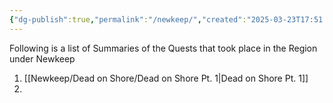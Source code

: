 ```yaml
---
{"dg-publish":true,"permalink":"/newkeep/","created":"2025-03-23T17:51:29.311+05:30","updated":"2025-03-24T07:54:38.956+05:30"}
---
```


Following is a list of Summaries of the Quests that took place in the Region under Newkeep

1. [[Newkeep/Dead on Shore/Dead on Shore Pt. 1\|Dead on Shore Pt. 1]]
2. 